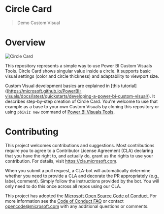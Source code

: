 # Circle Card

> Demo Custom Visual

# Overview

![Circle Card](./assets/screenshot.png)

This repository represents a simple way to use Power BI Custom Visuals Tools. Circle Card shows singular value inside a circle. It supports basic visual settings (color and circle thickness) and adaptability to viewport size.

Custom Visual development basics are explained in [this tutorial]((https://microsoft.github.io/PowerBI-visuals/docs/latest/quickstarts/developing-a-power-bi-custom-visual/). It describes step-by-step creation of Circle Card. You're welcome to use that example as a base to your own Custom Visuals by cloning this repository or using `pbiviz new` command of [Power BI Visuals Tools](https://github.com/Microsoft/PowerBI-visuals-tools).

# Contributing

This project welcomes contributions and suggestions.  Most contributions require you to agree to a
Contributor License Agreement (CLA) declaring that you have the right to, and actually do, grant us
the rights to use your contribution. For details, visit https://cla.microsoft.com.

When you submit a pull request, a CLA-bot will automatically determine whether you need to provide
a CLA and decorate the PR appropriately (e.g., label, comment). Simply follow the instructions
provided by the bot. You will only need to do this once across all repos using our CLA.

This project has adopted the [Microsoft Open Source Code of Conduct](https://opensource.microsoft.com/codeofconduct/).
For more information see the [Code of Conduct FAQ](https://opensource.microsoft.com/codeofconduct/faq/) or
contact [opencode@microsoft.com](mailto:opencode@microsoft.com) with any additional questions or comments.
